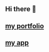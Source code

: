 ## Hi there 👋

## [my portfolio](https://haru-0035-git.github.io/my-page/)
## [my app](https://word-trainer-seven.vercel.app/)

